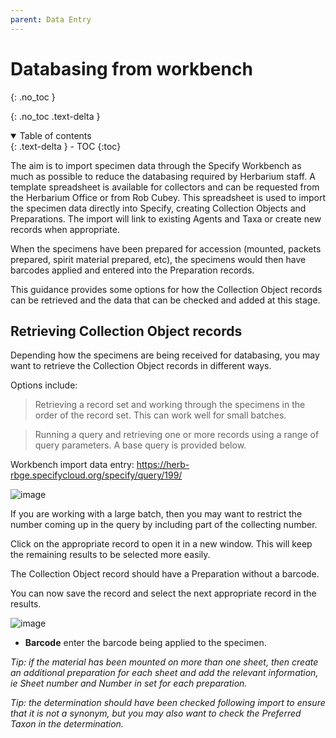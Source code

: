 ```yaml
---
parent: Data Entry
---
```


# Databasing from workbench

{: .no_toc }

  {: .no_toc .text-delta }
<details open markdown="block">
  <summary>
    Table of contents
  </summary>
  {: .text-delta }
- TOC
{:toc}
</details>

The aim is to import specimen data through the Specify Workbench as much as possible to reduce the databasing required by Herbarium staff. A template spreadsheet is available for collectors and can be requested from the Herbarium Office or from Rob Cubey. This spreadsheet is used to import the specimen data directly into Specify, creating Collection Objects and Preparations. The import will link to existing Agents and Taxa or create new records when appropriate.

When the specimens have been prepared for accession (mounted, packets prepared, spirit material prepared, etc), the specimens would then have barcodes applied and entered into the Preparation records.

This guidance provides some options for how the Collection Object records can be retrieved and the data that can be checked and added at this stage.

## Retrieving Collection Object records

Depending how the specimens are being received for databasing, you may want to retrieve the Collection Object records in different ways. 

Options include: 

> Retrieving a record set and working through the specimens in the order of the record set. This can work well for small batches. 

> Running a query and retrieving one or more records using a range of query parameters. A base query is provided below. 

Workbench import data entry: https://herb-rbge.specifycloud.org/specify/query/199/ 

![image](https://user-images.githubusercontent.com/6713716/197981666-7baa3188-0e27-4744-9d65-511a288053d3.png)

If you are working with a large batch, then you may want to restrict the number coming up in the query by including part of the collecting number. 

Click on the appropriate record to open it in a new window. This will keep the remaining results to be selected more easily. 

The Collection Object record should have a Preparation without a barcode.

You can now save the record and select the next appropriate record in the results. 

![image](https://user-images.githubusercontent.com/6713716/197982390-fda041b3-fd03-438e-9dba-418d79e61194.png)

- **Barcode** enter the barcode being applied to the specimen.

_Tip: if the material has been mounted on more than one sheet, then create an additional preparation for each sheet and add the relevant information, ie Sheet number and Number in set for each preparation._

_Tip: the determination should have been checked following import to ensure that it is not a synonym, but you may also want to check the Preferred Taxon in the determination._

